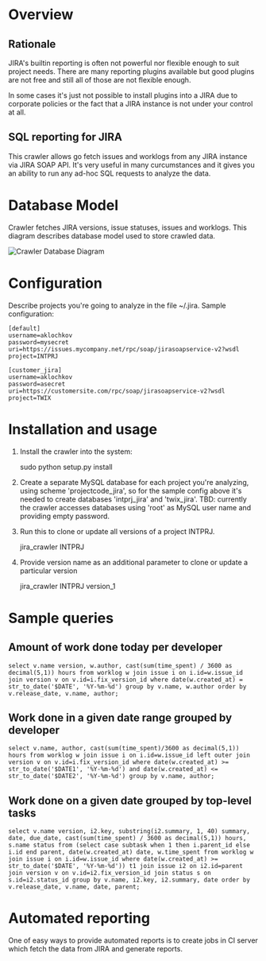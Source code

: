 Overview
========

Rationale
---------
JIRA's builtin reporting is often not powerful nor flexible enough to
suit project needs. There are many reporting plugins available but good 
plugins are not free and still all of those are not flexible enough.

In some cases it's just not possible to install plugins into a
JIRA due to corporate policies or the fact that a JIRA instance 
is not under your control at all.

SQL reporting for JIRA
----------------------
This crawler allows go fetch issues and worklogs from any JIRA 
instance via JIRA SOAP API. It's very useful in many curcumstances
and it gives you an ability to run any ad-hoc SQL requests to analyze
the data.

Database Model
==============
Crawler fetches JIRA versions, issue statuses, issues and worklogs.
This diagram describes database model used to store crawled data.

![Crawler Database Diagram](jiracrawler/raw/master/model.jpg "Crawler Database Diagram")


Configuration
=============
Describe projects you're going to analyze in the file ~/.jira.
Sample configuration:

    [default]
    username=aklochkov
    password=mysecret
    uri=https://issues.mycompany.net/rpc/soap/jirasoapservice-v2?wsdl
    project=INTPRJ

    [customer_jira]
    username=aklochkov
    password=asecret
    uri=https://customersite.com/rpc/soap/jirasoapservice-v2?wsdl
    project=TWIX

Installation and usage
======================
1. Install the crawler into the system:

    sudo python setup.py install 

2. Create a separate MySQL database for each project you're analyzing,
   using scheme 'projectcode_jira', so for the sample config above it's
   needed to create databases 'intprj_jira' and 'twix_jira'.
   TBD: currently the crawler accesses databases using 'root' as MySQL user
        name and providing empty password.

3. Run this to clone or update all versions of a project INTPRJ.

    jira_crawler INTPRJ

4. Provide version name as an additional parameter to clone or update a particular
   version

    jira_crawler INTPRJ version_1

Sample queries
=============

Amount of work done today per developer
---------------------------------------

    select v.name version, w.author, cast(sum(time_spent) / 3600 as decimal(5,1)) hours from worklog w join issue i on i.id=w.issue_id join version v on v.id=i.fix_version_id where date(w.created_at) = str_to_date('$DATE', '%Y-%m-%d') group by v.name, w.author order by v.release_date, v.name, author;

Work done in a given date range grouped by developer
----------------------------------------------------

    select v.name, author, cast(sum(time_spent)/3600 as decimal(5,1)) hours from worklog w join issue i on i.id=w.issue_id left outer join version v on v.id=i.fix_version_id where date(w.created_at) >= str_to_date('$DATE1', '%Y-%m-%d') and date(w.created_at) <= str_to_date('$DATE2', '%Y-%m-%d') group by v.name, author;

Work done on a given date grouped by top-level tasks
----------------------------------------------------

    select v.name version, i2.key, substring(i2.summary, 1, 40) summary, date, due_date, cast(sum(time_spent) / 3600 as decimal(5,1)) hours, s.name status from (select case subtask when 1 then i.parent_id else i.id end parent, date(w.created_at) date, w.time_spent from worklog w join issue i on i.id=w.issue_id where date(w.created_at) >= str_to_date('$DATE', '%Y-%m-%d')) t1 join issue i2 on i2.id=parent join version v on v.id=i2.fix_version_id join status s on s.id=i2.status_id group by v.name, i2.key, i2.summary, date order by v.release_date, v.name, date, parent;


Automated reporting
===================

One of easy ways to provide automated reports is to create jobs in CI server which fetch the data
from JIRA and generate reports. 
